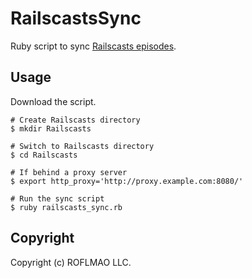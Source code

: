 # RailscastsSync

Ruby script to sync [Railscasts episodes](http://railscasts.com/).
    
## Usage

Download the script.

    # Create Railscasts directory
    $ mkdir Railscasts

    # Switch to Railscasts directory
    $ cd Railscasts

    # If behind a proxy server
    $ export http_proxy='http://proxy.example.com:8080/'

    # Run the sync script
    $ ruby railscasts_sync.rb

## Copyright

Copyright (c) ROFLMAO LLC.

